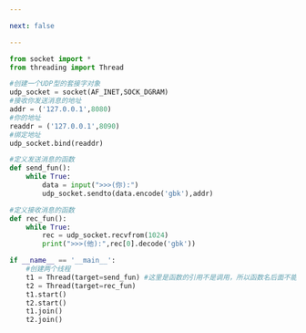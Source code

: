 ```yaml
---

next: false

---
```




<BlogInfo id="879" title="3.实现基本的聊天功能" author="白日梦想猿" pv=0 read_times=0 pre_cost_time="0分32秒" category="网络编程" tag_list="['网络编程']" create_time="2020.05.16 17:22:17" update_time="2020.05.17 17:18:37" />

```python
from socket import *
from threading import Thread

#创建一个UDP型的套接字对象
udp_socket = socket(AF_INET,SOCK_DGRAM)
#接收你发送消息的地址
addr = ('127.0.0.1',8080)
#你的地址
readdr = ('127.0.0.1',8090)
#绑定地址
udp_socket.bind(readdr)

#定义发送消息的函数
def send_fun():
    while True:
        data = input(">>>(你):")
        udp_socket.sendto(data.encode('gbk'),addr)

#定义接收消息的函数
def rec_fun():
    while True:
        rec = udp_socket.recvfrom(1024)
        print(">>>(他):",rec[0].decode('gbk'))

if __name__ == '__main__':
    #创建两个线程
    t1 = Thread(target=send_fun) #这里是函数的引用不是调用，所以函数名后面不能加括号
    t2 = Thread(target=rec_fun)
    t1.start()
    t2.start()
    t1.join()
    t2.join()
```



<ActionBox />
